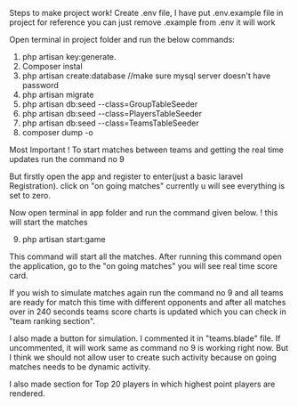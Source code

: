 Steps to make project work!
Create .env file, I have put .env.example file in project for reference
you can just remove .example from .env it will work

Open terminal in project folder and run the below commands:

1. php artisan key:generate.
2. Composer instal
3. php artisan create:database //make sure mysql server doesn't have password
4. php artisan migrate
5. php artisan db:seed --class=GroupTableSeeder
6. php artisan db:seed --class=PlayersTableSeeder
7. php artisan db:seed --class=TeamsTableSeeder
8. composer dump -o

Most Important !
To start matches between teams and getting the real time updates run the command no 9 

But firstly open the app and register to enter(just a basic laravel Registration).
click on "on going matches" currently u will see everything is set to zero.

Now open terminal in app folder and run the command given below. ! this will start the matches

9. php artisan start:game

 This command will start all the matches. 
 After running this command open the application, go to the "on going matches" you will see real time
 score card.
 
 If you wish to simulate matches again
 run the command no 9 and all teams are ready for match this time with
 different opponents and after all matches over in 240 seconds teams score charts is updated
 which you can check in "team ranking section".
 
 I also made a button for simulation. I commented it in "teams.blade" file.
 If uncommented, it will work same as command no 9 is working right now.
 But I think we should not allow user to create such activity because 
 on going matches needs to be dynamic activity.
 
 I also made section for Top 20 players in which highest point players are rendered.